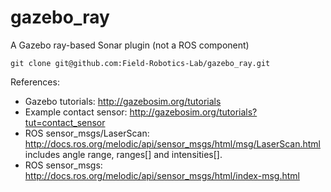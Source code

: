 # gazebo_ray
A Gazebo ray-based Sonar plugin (not a ROS component)

    git clone git@github.com:Field-Robotics-Lab/gazebo_ray.git

References:

* Gazebo tutorials: http://gazebosim.org/tutorials
* Example contact sensor: http://gazebosim.org/tutorials?tut=contact_sensor
* ROS sensor_msgs/LaserScan: http://docs.ros.org/melodic/api/sensor_msgs/html/msg/LaserScan.html includes angle range, ranges[] and intensities[].
* ROS sensor_msgs: http://docs.ros.org/melodic/api/sensor_msgs/html/index-msg.html

